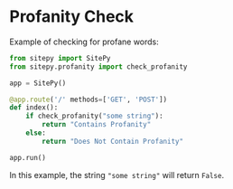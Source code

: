 # Profanity Check

Example of checking for profane words:

```python
from sitepy import SitePy
from sitepy.profanity import check_profanity

app = SitePy()

@app.route('/' methods=['GET', 'POST'])
def index():
    if check_profanity("some string"):
        return "Contains Profanity"
    else:
        return "Does Not Contain Profanity"

app.run()
```

In this example, the string `"some string"` will return `False`.